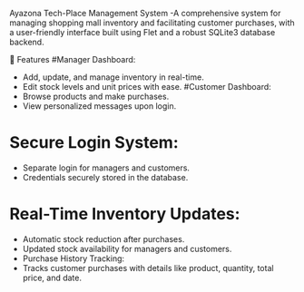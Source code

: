 Ayazona Tech-Place Management System
  -A comprehensive system for managing shopping mall inventory and facilitating customer purchases, with a user-friendly interface built using Flet and a robust SQLite3 database backend.

🚀 Features
 #Manager Dashboard:
  - Add, update, and manage inventory in real-time.
  - Edit stock levels and unit prices with ease.
 #Customer Dashboard:
  - Browse products and make purchases.
  - View personalized messages upon login.
 # Secure Login System:
  - Separate login for managers and customers.
  - Credentials securely stored in the database.
 # Real-Time Inventory Updates:
  - Automatic stock reduction after purchases.
  - Updated stock availability for managers and customers.
  - Purchase History Tracking:
  - Tracks customer purchases with details like product, quantity, total price, and date.
